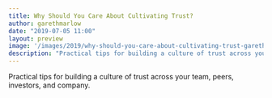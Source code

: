```yaml
---
title: Why Should You Care About Cultivating Trust?
author: garethmarlow
date: "2019-07-05 11:00"
layout: preview
image: '/images/2019/why-should-you-care-about-cultivating-trust-gareth-marlow.jpg'
description: "Practical tips for building a culture of trust across your team, peers, investors, and company."
---
```


Practical tips for building a culture of trust across your team, peers, investors, and company.
